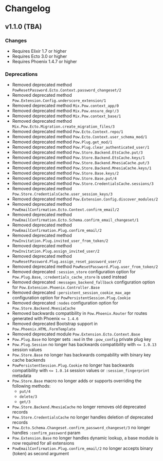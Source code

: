 # Changelog

## v1.1.0 (TBA)

### Changes

- Requires Elixir 1.7 or higher
- Requires Ecto 3.0 or higher
- Requires Phoenix 1.4.7 or higher

### Deprecations

- Removed deprecated method `PowResetPassword.Ecto.Context.password_changeset/2`
- Removed deprecated method `Pow.Extension.Config.underscore_extension/1`
- Removed deprecated method `Mix.Pow.context_app/0`
- Removed deprecated method `Mix.Pow.ensure_dep!/3`
- Removed deprecated method `Mix.Pow.context_base/1`
- Removed deprecated method `Mix.Pow.Ecto.Migration.create_migration_files/3`
- Removed deprecated method `Pow.Ecto.Context.repo/1`
- Removed deprecated method `Pow.Ecto.Context.user_schema_mod/1`
- Removed deprecated method `Pow.Plug.get_mod/1`
- Removed deprecated method `Pow.Plug.clear_authenticated_user/1`
- Removed deprecated method `Pow.Store.Backend.EtsCache.put/3`
- Removed deprecated method `Pow.Store.Backend.EtsCache.keys/1`
- Removed deprecated method `Pow.Store.Backend.MnesiaCache.put/3`
- Removed deprecated method `Pow.Store.Backend.MnesiaCache.keys/1`
- Removed deprecated method `Pow.Store.Base.keys/2`
- Removed deprecated method `Pow.Store.Base.put/4`
- Removed deprecated method `Pow.Store.CredentialsCache.sessions/3`
- Removed deprecated method `Pow.Store.CredentialsCache.user_session_keys/3`
- Removed deprecated method `Pow.Extension.Config.discover_modules/2`
- Removed deprecated method `PowEmailConfirmation.Ecto.Context.confirm_email/2`
- Removed deprecated method `PowEmailConfirmation.Ecto.Schema.confirm_email_changeset/1`
- Removed deprecated method `PowEmailConfirmation.Plug.confirm_email/2`
- Removed deprecated method `PowInvitation.Plug.invited_user_from_token/2`
- Removed deprecated method `PowInvitation.Plug.assign_invited_user/2`
- Removed deprecated method `PowResetPassword.Plug.assign_reset_password_user/2`
- Removed deprecated method `PowResetPassword.Plug.user_from_token/2`
- Removed deprecated `:session_store` configuration option for `Pow.Plug.Base`, `:credentials_cache_store` is used instead
- Removed deprecated `:messages_backend_fallback` configuration option for `Pow.Extension.Phoenix.Controller.Base`
- Removed deprecated `:persistent_session_cookie_max_age` configuration option for `PowPersistentSession.Plug.Cookie`
- Removed deprecated `:nodes` configuration option for `Pow.Store.Backend.MnesiaCache`
- Removed backwards compatibility in `Pow.Phoenix.Router` for routes generated with Phoenix `<= 1.4.6`
- Removed deprecated Bootstrap support in `Pow.Phoenix.HTML.FormTemplate`
- Removed deprecated module `Pow.Extension.Ecto.Context.Base`
- `Pow.Plug.Base` no longer sets `:mod` in the `:pow_config` private plug key
- `Pow.Plug.Session` no longer has backwards compatibility with `<= 1.0.13` session values
- `Pow.Store.Base` no longer has backwards compability with binary key cache backends
- `PowPersistentSession.Plug.Cookie` no longer has backwards compatibility with `<= 1.0.14` session values or `:session_fingerprint` metadata
- `Pow.Store.Base` macro no longer adds or supports overriding the following methods:
  - `put/4`
  - `delete/3`
  - `get/3`
- `Pow.Store.Backend.MnesiaCache` no longer removes old deprecated records
- `Pow.Store.CredentialsCache` no longer handles deletion of deprecated records
- `Pow.Ecto.Schema.Changeset.confirm_password_changeset/3` no longer handles `:confirm_password` param
- `Pow.Extension.Base` no longer handles dynamic lookup, a base module is now required for all extensions
- `PowEmailConfirmation.Plug.confirm_email/2` no longer accepts binary (token) as second argument
